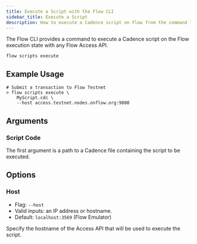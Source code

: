 ```yaml
---
title: Execute a Script with the Flow CLI
sidebar_title: Execute a Script
description: How to execute a Cadence script on Flow from the command line
---
```


The Flow CLI provides a command to execute a Cadence script on
the Flow execution state with any Flow Access API.

`flow scripts execute`

## Example Usage

```shell
# Submit a transaction to Flow Testnet
> flow scripts execute \
    MyScript.cdc \
    --host access.testnet.nodes.onflow.org:9000
```

## Arguments

### Script Code

The first argument is a path to a Cadence file containing the 
script to be executed.

## Options

### Host

- Flag: `--host`
- Valid inputs: an IP address or hostname.
- Default: `localhost:3569` (Flow Emulator)

Specify the hostname of the Access API that will be
used to execute the script.
